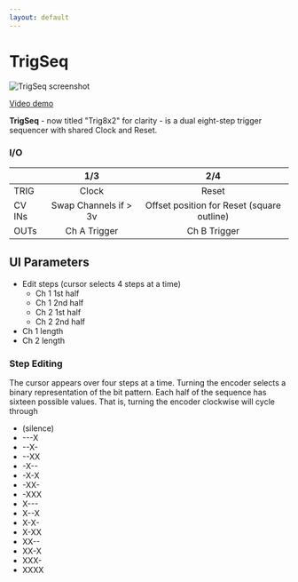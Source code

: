 ```yaml
---
layout: default
---
```

# TrigSeq

![TrigSeq screenshot](images/TrigSeq.png)

[Video demo](https://youtu.be/qPRspJApd1Y)

**TrigSeq** - now titled "Trig8x2" for clarity - is a dual eight-step trigger sequencer with shared Clock and Reset.

### I/O

|        | 1/3 | 2/4 |
| ------ | :-: | :-: |
| TRIG   | Clock    | Reset    |
| CV INs | Swap Channels if > 3v | Offset position for Reset (square outline)   |
| OUTs   | Ch A Trigger    | Ch B Trigger    |


## UI Parameters
* Edit steps (cursor selects 4 steps at a time)
  - Ch 1 1st half
  - Ch 1 2nd half
  - Ch 2 1st half
  - Ch 2 2nd half
* Ch 1 length
* Ch 2 length

### Step Editing

The cursor appears over four steps at a time. Turning the encoder selects a binary representation of the bit pattern. Each half of the sequence has sixteen possible values. That is, turning the encoder clockwise will cycle through

* (silence)
* ---X
* --X-
* --XX
* -X--
* -X-X
* -XX-
* -XXX
* X---
* X--X
* X-X-
* X-XX
* XX--
* XX-X
* XXX-
* XXXX

